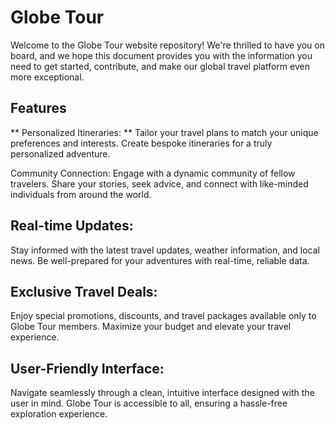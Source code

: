 # Globe Tour

Welcome to the Globe Tour website repository! We're thrilled to have you on board, and we hope this document provides you with the information you need to get started, contribute, and make our global travel platform even more exceptional.


<h2>Features</h2>
** Personalized Itineraries: **
Tailor your travel plans to match your unique preferences and interests. Create bespoke itineraries for a truly personalized adventure.

Community Connection: 
Engage with a dynamic community of fellow travelers. Share your stories, seek advice, and connect with like-minded individuals from around the world.

## Real-time Updates: 
Stay informed with the latest travel updates, weather information, and local news. Be well-prepared for your adventures with real-time, reliable data.

## Exclusive Travel Deals: 
Enjoy special promotions, discounts, and travel packages available only to Globe Tour members. Maximize your budget and elevate your travel experience.

## User-Friendly Interface: 
Navigate seamlessly through a clean, intuitive interface designed with the user in mind. Globe Tour is accessible to all, ensuring a hassle-free exploration experience.
